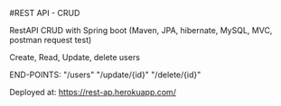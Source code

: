 #REST API - CRUD

RestAPI CRUD with Spring boot (Maven, JPA, hibernate, MySQL, MVC, postman request test)

Create, Read, Update, delete users

END-POINTS: "/users" "/update/{id}" "/delete/{id}"

Deployed at: https://rest-ap.herokuapp.com/
